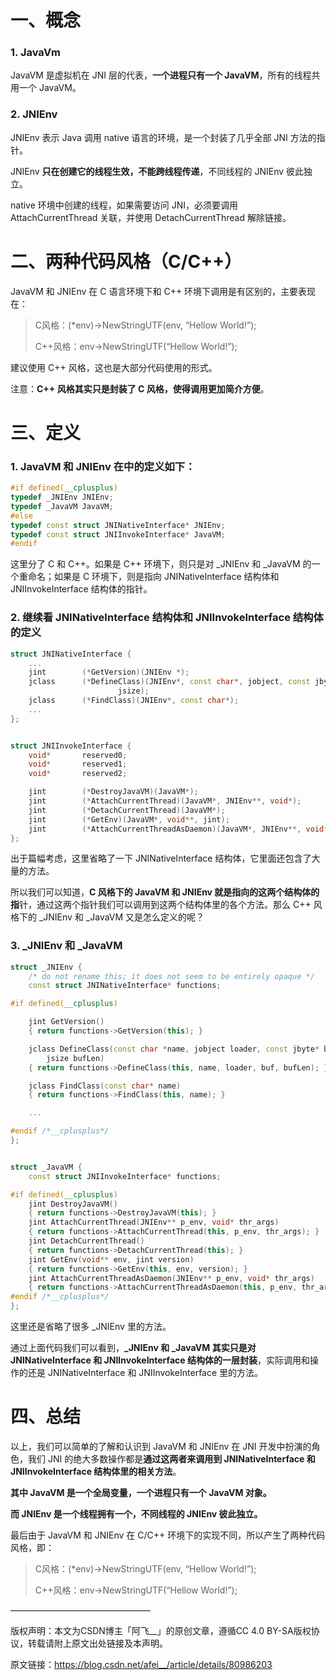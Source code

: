 # 一、概念

### 1. JavaVm

JavaVM 是虚拟机在 JNI 层的代表，**一个进程只有一个 JavaVM**，所有的线程共用一个 JavaVM。



### 2. JNIEnv

JNIEnv 表示 Java 调用 native 语言的环境，是一个封装了几乎全部 JNI 方法的指针。

JNIEnv **只在创建它的线程生效，不能跨线程传递**，不同线程的 JNIEnv 彼此独立。

native 环境中创建的线程，如果需要访问 JNI，必须要调用 AttachCurrentThread 关联，并使用 DetachCurrentThread 解除链接。



# 二、两种代码风格（C/C++）

JavaVM 和 JNIEnv 在 C 语言环境下和 C++ 环境下调用是有区别的，主要表现在：

> C风格：(*env)->NewStringUTF(env, “Hellow World!”);
>
> C++风格：env->NewStringUTF(“Hellow World!”);

建议使用 C++ 风格，这也是大部分代码使用的形式。

注意：**C++ 风格其实只是封装了 C 风格，使得调用更加简介方便**。



# 三、定义

### 1. JavaVM 和 JNIEnv 在中的定义如下：

```c++
#if defined(__cplusplus)
typedef _JNIEnv JNIEnv;
typedef _JavaVM JavaVM;
#else
typedef const struct JNINativeInterface* JNIEnv;
typedef const struct JNIInvokeInterface* JavaVM;
#endif
```

这里分了 C 和 C++。如果是 C++ 环境下，则只是对 _JNIEnv 和 _JavaVM 的一个重命名；如果是 C 环境下，则是指向 JNINativeInterface 结构体和 JNIInvokeInterface 结构体的指针。



### 2. 继续看 JNINativeInterface 结构体和 JNIInvokeInterface 结构体的定义

```c++
struct JNINativeInterface {
    ...
    jint        (*GetVersion)(JNIEnv *);
    jclass      (*DefineClass)(JNIEnv*, const char*, jobject, const jbyte*,
                        jsize);
    jclass      (*FindClass)(JNIEnv*, const char*);
    ...
};


struct JNIInvokeInterface {
    void*       reserved0;
    void*       reserved1;
    void*       reserved2;

    jint        (*DestroyJavaVM)(JavaVM*);
    jint        (*AttachCurrentThread)(JavaVM*, JNIEnv**, void*);
    jint        (*DetachCurrentThread)(JavaVM*);
    jint        (*GetEnv)(JavaVM*, void**, jint);
    jint        (*AttachCurrentThreadAsDaemon)(JavaVM*, JNIEnv**, void*);
};
```

出于篇幅考虑，这里省略了一下 JNINativeInterface 结构体，它里面还包含了大量的方法。

所以我们可以知道，**C 风格下的 JavaVM 和 JNIEnv 就是指向的这两个结构体的指**针，通过这两个指针我们可以调用到这两个结构体里的各个方法。那么 C++ 风格下的 _JNIEnv 和 _JavaVM 又是怎么定义的呢？



### 3. _JNIEnv 和 _JavaVM

```c++
struct _JNIEnv {
    /* do not rename this; it does not seem to be entirely opaque */
    const struct JNINativeInterface* functions;

#if defined(__cplusplus)

    jint GetVersion()
    { return functions->GetVersion(this); }

    jclass DefineClass(const char *name, jobject loader, const jbyte* buf,
        jsize bufLen)
    { return functions->DefineClass(this, name, loader, buf, bufLen); }

    jclass FindClass(const char* name)
    { return functions->FindClass(this, name); }

    ...

#endif /*__cplusplus*/
};


struct _JavaVM {
    const struct JNIInvokeInterface* functions;

#if defined(__cplusplus)
    jint DestroyJavaVM()
    { return functions->DestroyJavaVM(this); }
    jint AttachCurrentThread(JNIEnv** p_env, void* thr_args)
    { return functions->AttachCurrentThread(this, p_env, thr_args); }
    jint DetachCurrentThread()
    { return functions->DetachCurrentThread(this); }
    jint GetEnv(void** env, jint version)
    { return functions->GetEnv(this, env, version); }
    jint AttachCurrentThreadAsDaemon(JNIEnv** p_env, void* thr_args)
    { return functions->AttachCurrentThreadAsDaemon(this, p_env, thr_args); }
#endif /*__cplusplus*/
};
```

这里还是省略了很多 _JNIEnv 里的方法。

通过上面代码我们可以看到，**_JNIEnv 和 _JavaVM 其实只是对 JNINativeInterface 和 JNIInvokeInterface 结构体的一层封装**，实际调用和操作的还是 JNINativeInterface 和 JNIInvokeInterface 里的方法。



# 四、总结

以上，我们可以简单的了解和认识到 JavaVM 和 JNIEnv 在 JNI 开发中扮演的角色，我们 JNI 的绝大多数操作都是**通过这两者来调用到 JNINativeInterface 和 JNIInvokeInterface 结构体里的相关方法**。

**其中 JavaVM 是一个全局变量，一个进程只有一个 JavaVM 对象。**

**而 JNIEnv 是一个线程拥有一个，不同线程的 JNIEnv 彼此独立。**

最后由于 JavaVM 和 JNIEnv 在 C/C++ 环境下的实现不同，所以产生了两种代码风格，即：

> C风格：(*env)->NewStringUTF(env, “Hellow World!”);
>
> C++风格：env->NewStringUTF(“Hellow World!”);



————————————————

版权声明：本文为CSDN博主「阿飞__」的原创文章，遵循CC 4.0 BY-SA版权协议，转载请附上原文出处链接及本声明。

原文链接：https://blog.csdn.net/afei__/article/details/80986203